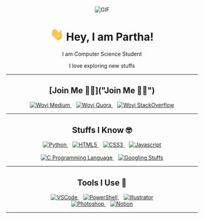 <div align="center">

<img align="center" alt="GIF" height="250px" src="https://media.giphy.com/media/bcKmIWkUMCjVm/giphy.gif" />

# <img src="wave.gif" width="35px"> Hey, I am Partha!

I am Computer Science Student

I love exploring new stuffs

---

## [Join Me 🐱‍💻]("Join Me 🐱‍💻")

<div>
  <a href="https://medium.com/@wovicodes">
    <img alt="Wovi Medium" width="24px" src="https://simpleicons.org/icons/medium.svg" /> 
  </a>&nbsp;&nbsp;
  <a href="https://www.quora.com/profile/Wovi">
    <img alt="Wovi Quora" width="24px" src="https://simpleicons.org/icons/quora.svg" />
  </a>&nbsp;&nbsp;
  <a href="https://stackoverflow.com/users/14272620/wovi-codes">
    <img alt="Wovi StackOverflow" width="24px" src="https://simpleicons.org/icons/stackoverflow.svg" />
  </a>
</div>

---

## Stuffs I Know 🤓

<div>
  <a href="https://www.python.org/">
    <img alt="Python" width="24px" src="https://simpleicons.org/icons/python.svg" /> 
  </a>&nbsp;&nbsp;
  <a href="https://en.wikipedia.org/wiki/HTML5">
    <img alt="HTML5" width="24px" src="https://simpleicons.org/icons/html5.svg" />
  </a>&nbsp;&nbsp;
  <a href="https://en.wikipedia.org/wiki/CSS">
    <img alt="CSS3" width="24px" src="https://simpleicons.org/icons/css3.svg" />
  </a>&nbsp;&nbsp;
  <a href="https://en.wikipedia.org/wiki/JavaScript">
    <img alt="Javascript" width="24px" src="https://simpleicons.org/icons/javascript.svg" />
  </a>
  <br />
  <br />
  <a href="https://en.wikipedia.org/wiki/C_(programming_language)">
    <img alt="C Programming Language" width="24px" src="https://simpleicons.org/icons/c.svg" />
  </a>&nbsp;&nbsp;
  <a href="https://www.google.com/">
    <img alt="Googling Stuffs" width="24px" src="https://simpleicons.org/icons/google.svg" />
  </a>
</div>

---

## Tools I Use 🧰

<div>
  <a href="https://code.visualstudio.com/">
    <img alt="VSCode" src="https://img.shields.io/badge/Editor-VSCode-blue?logoColor=white&logo=visual%20studio%20code" /> 
  </a>&nbsp;&nbsp;
  <a href="https://docs.microsoft.com/en-us/powershell/scripting/overview?view=powershell-7">
    <img alt="PowerShell" src="https://img.shields.io/badge/Terminal-PowerShell-green?logoColor=white&logo=powershell" /> 
  </a>&nbsp;&nbsp;
  <a href="https://www.adobe.com/in/products/illustrator.html">
    <img alt="Illustrator" src="https://img.shields.io/badge/Graphics-Illustrator-yellow?logoColor=white&logo=adobe%20illustrator" /> 
  </a>
  <br />
  <a href="https://www.adobe.com/in/products/photoshop.html">
    <img alt="Photoshop" src="https://img.shields.io/badge/Graphics-Photoshop-yellow?logoColor=white&logo=adobe%20photoshop" /> 
  </a>&nbsp;&nbsp;
  <a href="https://www.notion.so/">
    <img alt="Notion" src="https://img.shields.io/badge/Note-Notion-blueviolet?logoColor=white&logo=notion" /> 
  </a>
  
</div>

---

</div>

